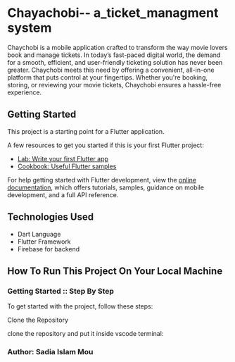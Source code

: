 # Chayachobi-- a_ticket_managment system

Chaychobi is a mobile application crafted to transform the way movie lovers book and manage tickets. In today’s fast-paced digital world, the demand for a smooth, efficient, and user-friendly ticketing solution has never been greater. Chaychobi meets this need by offering a convenient, all-in-one platform that puts control at your fingertips. Whether you're booking, storing, or reviewing your movie tickets, Chaychobi ensures a hassle-free experience.



## Getting Started

This project is a starting point for a Flutter application.

A few resources to get you started if this is your first Flutter project:

- [Lab: Write your first Flutter app](https://docs.flutter.dev/get-started/codelab)
- [Cookbook: Useful Flutter samples](https://docs.flutter.dev/cookbook)

For help getting started with Flutter development, view the
[online documentation](https://docs.flutter.dev/), which offers tutorials,
samples, guidance on mobile development, and a full API reference.

## Technologies Used
* Dart Language
* Flutter Framework
* Firebase for backend

## How To Run This Project On Your Local Machine 
### Getting Started :: Step By Step
To get started with the project, follow these steps:

Clone the Repository

clone the repository and put it inside vscode terminal:
```  ```

### Author: Sadia Islam Mou
